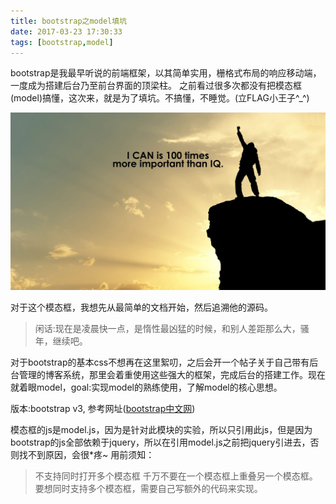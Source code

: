 ```yaml
---
title: bootstrap之model填坑
date: 2017-03-23 17:30:33
tags: [bootstrap,model]
---
```


bootstrap是我最早听说的前端框架，以其简单实用，栅格式布局的响应移动端，一度成为搭建后台乃至前台界面的顶梁柱。 之前看过很多次都没有把模态框(model)搞懂，这次来，就是为了填坑。不搞懂，不睡觉。(立FLAG小王子^_^)

!['picture'](https://raw.githubusercontent.com/AllenGu93/imageForHexo/master/WallpaperStudio10-19166.jpg)

对于这个模态框，我想先从最简单的文档开始，然后追溯他的源码。
<!--more-->

>闲话:现在是凌晨快一点，是惰性最凶猛的时候，和别人差距那么大，骚年，继续吧。

对于bootstrap的基本css不想再在这里絮叨，之后会开一个帖子关于自己带有后台管理的博客系统，那里会着重使用这些强大的框架，完成后台的搭建工作。现在就着眼model，goal:实现model的熟练使用，了解model的核心思想。

版本:bootstrap v3, 参考网址([bootstrap中文网](http://v3.bootcss.com/))

模态框的js是model.js，因为是针对此模块的实验，所以只引用此js，但是因为bootstrap的js全部依赖于jquery，所以在引用model.js之前把jquery引进去，否则找不到原因，会很*疼~
用前须知：

>不支持同时打开多个模态框
>千万不要在一个模态框上重叠另一个模态框。要想同时支持多个模态框，需要自己写额外的代码来实现。

>




